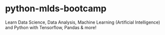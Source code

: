 # python-mlds-bootcamp
Learn Data Science, Data Analysis, Machine Learning (Artificial Intelligence) and Python with Tensorflow, Pandas &amp; more!
